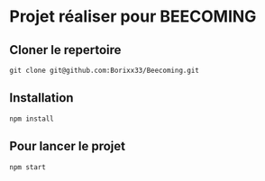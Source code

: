# Projet réaliser pour BEECOMING

## Cloner le repertoire
``git clone git@github.com:Borixx33/Beecoming.git``

## Installation
``npm install``

## Pour lancer le projet
``npm start``